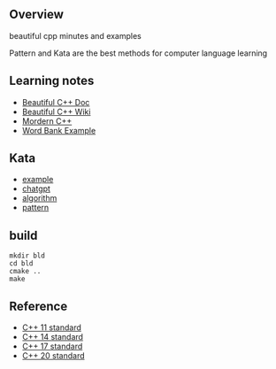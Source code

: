 ## Overview

beautiful cpp minutes and examples

Pattern and Kata are the best methods for computer language learning

## Learning notes
* [Beautiful C++ Doc](https://walterfan.github.io/beautiful_cpp/)
* [Beautiful C++ Wiki](https://github.com/walterfan/beautiful_cpp/wiki)
* [Mordern C++](./note/modern_cpp.md)
* [Word Bank Example](./note/word_bank_note.md)


## Kata

* [example](./kata/example)
* [chatgpt](./kata/chatgpt)
* [algorithm](./kata/algorithm)
* [pattern](./kata/pattern)

## build

```
mkdir bld
cd bld
cmake ..
make
```

## Reference
* [C++ 11 standard](./refer/cpp-11.pdf)
* [C++ 14 standard](./refer/cpp-14.pdf)
* [C++ 17 standard](./refer/cpp-17.pdf)
* [C++ 20 standard](./refer/cpp-20.pdf)
